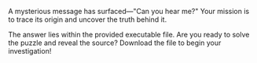 A mysterious message has surfaced—"Can you hear me?" Your mission is to trace its origin and uncover the truth behind it.

The answer lies within the provided executable file. Are you ready to solve the puzzle and reveal the source? Download the file to begin your investigation!
